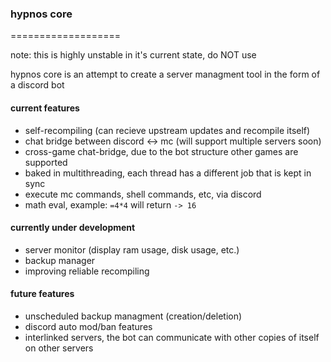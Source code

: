 ### hypnos core

===================

note: this is highly unstable in it's current state, do NOT use

hypnos core is an attempt to create a server managment tool in the form of a discord bot

#### current features
* self-recompiling (can recieve upstream updates and recompile itself)
* chat bridge between discord <-> mc (will support multiple servers soon)
* cross-game chat-bridge, due to the bot structure other games are supported
* baked in multithreading, each thread has a different job that is kept in sync
* execute mc commands, shell commands, etc, via discord
* math eval, example: `=4*4` will return `-> 16`

#### currently under development
* server monitor (display ram usage, disk usage, etc.)
* backup manager
* improving reliable recompiling

#### future features
* unscheduled backup managment (creation/deletion)
* discord auto mod/ban features
* interlinked servers, the bot can communicate with other copies of itself on other servers
